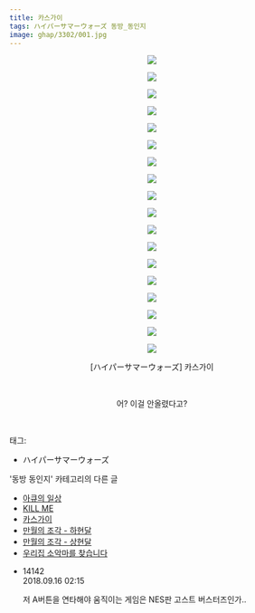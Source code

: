 ```yaml
---
title: 카스가이
tags: ハイパーサマーウォーズ 동방_동인지
image: ghap/3302/001.jpg
---
```

<div class="article">
<p style="text-align: center; clear: none; float: none;"><img src="{{ site.nasurl }}/ghap/3302/001.jpg"/></p>
<p style="text-align: center; clear: none; float: none;"><img src="{{ site.nasurl }}/ghap/3302/002.jpg"/></p>
<p style="text-align: center; clear: none; float: none;"><img src="{{ site.nasurl }}/ghap/3302/003.jpg"/></p>
<p style="text-align: center; clear: none; float: none;"><img src="{{ site.nasurl }}/ghap/3302/004.jpg"/></p>
<p style="text-align: center; clear: none; float: none;"><img src="{{ site.nasurl }}/ghap/3302/005.jpg"/></p>
<p style="text-align: center; clear: none; float: none;"><img src="{{ site.nasurl }}/ghap/3302/006.jpg"/></p>
<p style="text-align: center; clear: none; float: none;"><img src="{{ site.nasurl }}/ghap/3302/007.jpg"/></p>
<p style="text-align: center; clear: none; float: none;"><img src="{{ site.nasurl }}/ghap/3302/008.jpg"/></p>
<p style="text-align: center; clear: none; float: none;"><img src="{{ site.nasurl }}/ghap/3302/009.jpg"/></p>
<p style="text-align: center; clear: none; float: none;"><img src="{{ site.nasurl }}/ghap/3302/010.jpg"/></p>
<p style="text-align: center; clear: none; float: none;"><img src="{{ site.nasurl }}/ghap/3302/011.jpg"/></p>
<p style="text-align: center; clear: none; float: none;"><img src="{{ site.nasurl }}/ghap/3302/012.jpg"/></p>
<p style="text-align: center; clear: none; float: none;"><img src="{{ site.nasurl }}/ghap/3302/013.jpg"/></p>
<p style="text-align: center; clear: none; float: none;"><img src="{{ site.nasurl }}/ghap/3302/014.jpg"/></p>
<p style="text-align: center; clear: none; float: none;"><img src="{{ site.nasurl }}/ghap/3302/015.jpg"/></p>
<p style="text-align: center; clear: none; float: none;"><img src="{{ site.nasurl }}/ghap/3302/016.jpg"/></p>
<p style="text-align: center; clear: none; float: none;"><img src="{{ site.nasurl }}/ghap/3302/017.jpg"/></p>
<p style="text-align: center; clear: none; float: none;"><img src="{{ site.nasurl }}/ghap/3302/018.jpg"/></p>
<p style="text-align: center; clear: none; float: none;">[ハイパーサマーウォーズ] 카스가이</p>
<p style="text-align: center; clear: none; float: none;"><br/></p>
<p style="text-align: center; clear: none; float: none;">어? 이걸 안올렸다고?</p>
<p><br/></p>
</div><div class="tagTrail">
<p>태그: </p>
<ul>
<li>ハイパーサマーウォーズ</li>
</ul>
</div><div class="another">
<p>'동방 동인지' 카테고리의 다른 글</p>
<ul>
<li><a href="/2017-05-25-ghap_3311">아큐의 일상</a></li>
<li><a href="/2017-05-25-ghap_3305">KILL ME</a></li>
<li><a href="/2017-05-25-ghap_3302">카스가이</a></li>
<li><a href="/2017-05-24-ghap_3301">만월의 조각 - 하현달</a></li>
<li><a href="/2017-05-24-ghap_3300">만월의 조각 - 상현달</a></li>
<li><a href="/2017-05-24-ghap_3299">우리집 소악마를 찾습니다</a></li>
</ul>
</div><div class="cb_module cb_fluid">
<div class="cb_wrt cb_profile">
<div class="comment">
<ul>
<li class="cb_thumb_off" id="comment15333636">
<div class="cb_comment_area">
<div class="cb_info_area">
<div class="cb_section">
<span class="cb_nick_name">14142</span>
</div>
<div class="cb_section">
<span class="cb_date">2018.09.16 02:15 </span>
</div>
</div>
<div class="cb_dsc_comment">
<p class="cb_dsc">
											저 A버튼을 연타해야 움직이는 게임은 NES판 고스트 버스터즈인가..
										</p>
</div>
</div></li>
</ul>
</div>
</div><!-- commentList close -->
</div>